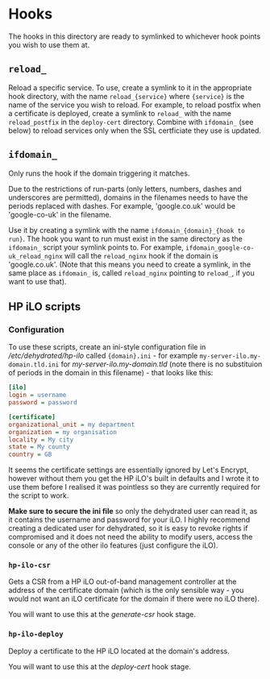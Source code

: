# Hooks

The hooks in this directory are ready to symlinked to whichever hook points you wish to use them at.

## `reload_`

Reload a specific service.  To use, create a symlink to it in the appropriate hook directory, with the name `reload_{service}` where `{service}` is  the name of the service you wish to reload.  For example, to reload postfix when a certificate is deployed, create a symlink to `reload_` with the name `reload_postfix` in the `deploy-cert` directory.  Combine with `ifdomain_` (see below) to reload services only when the SSL certficiate they use is updated.

## `ifdomain_`

Only runs the hook if the domain triggering it matches.

Due to the restrictions of run-parts (only letters, numbers, dashes and underscores are permitted), domains in the filenames needs to have the periods replaced with dashes.  For example, 'google.co.uk' would be 'google-co-uk' in the filename.

Use it by creating a symlink with the name `ifdomain_{domain}_{hook to run}`.  The hook you want to run must exist in the same directory as the `ifdomain_` script your symlink points to.  For example, `ifdomain_google-co-uk_reload_nginx` will call the `reload_nginx` hook if the domain is 'google.co.uk'.  (Note that this means you need to create a symlink, in the same place as `ifdomain_` is, called `reload_nginx` pointing to `reload_`, if you want to use that).


## HP iLO scripts

### Configuration

To use these scripts, create an ini-style configuration file in _/etc/dehydrated/hp-ilo_ called `{domain}.ini` - for example `my-server-ilo.my-domain.tld.ini` for _my-server-ilo.my-domain.tld_ (note there is no substituion of periods in the domain in this filename) - that looks like this:

```ini
[ilo]
login = username
password = password

[certificate]
organizational_unit = my department
organization = my organisation
locality = My city
state = My county
country = GB
```

It seems the certificate settings are essentially ignored by Let's Encrypt, however without them you get the HP iLO's built in defaults and I wrote it to use them before I realised it was pointless so they are currently required for the script to work.

**Make sure to secure the ini file** so only the dehydrated user can read it, as it contains the username and password for your iLO.  I highly recommend creating a dedicated user for dehydrated, so it is easy to revoke rights if compromised and it does not need the ability to modify users, access the console or any of the other ilo features (just configure the iLO).

### `hp-ilo-csr`

Gets a CSR from a HP iLO out-of-band management controller at the address of the certificate domain (which is the only sensible way - you would not want an iLO certificate for the domain if there were no iLO there).

You will want to use this at the _generate-csr_ hook stage.

### `hp-ilo-deploy`

Deploy a certificate to the HP iLO located at the domain's address.

You will want to use this at the _deploy-cert_ hook stage.
